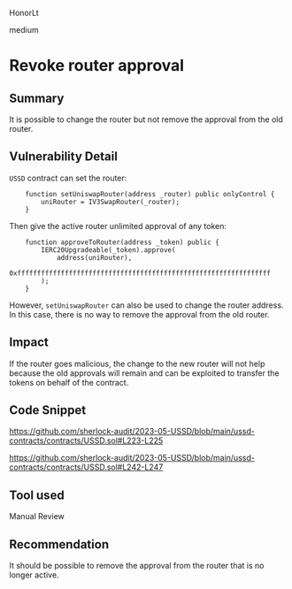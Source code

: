 HonorLt

medium

# Revoke router approval

## Summary

It is possible to change the router but not remove the approval from the old router.

## Vulnerability Detail

`USSD` contract can set the router:
```solidity
    function setUniswapRouter(address _router) public onlyControl {
        uniRouter = IV3SwapRouter(_router);
    }
```

Then give the active router unlimited approval of any token:
```solidity
    function approveToRouter(address _token) public {
        IERC20Upgradeable(_token).approve(
            address(uniRouter),
            0xffffffffffffffffffffffffffffffffffffffffffffffffffffffffffffffff
        );
    }
```

However, `setUniswapRouter` can also be used to change the router address. In this case, there is no way to remove the approval from the old router.

## Impact

If the router goes malicious, the change to the new router will not help because the old approvals will remain and can be exploited to transfer the tokens on behalf of the contract.

## Code Snippet

https://github.com/sherlock-audit/2023-05-USSD/blob/main/ussd-contracts/contracts/USSD.sol#L223-L225

https://github.com/sherlock-audit/2023-05-USSD/blob/main/ussd-contracts/contracts/USSD.sol#L242-L247

## Tool used

Manual Review

## Recommendation

It should be possible to remove the approval from the router that is no longer active.
